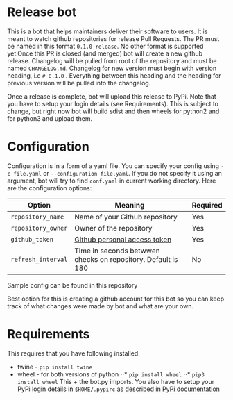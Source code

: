 Release bot
============
This is a bot that helps maintainers deliver their software to users. It is meant to watch github repositories for 
release Pull Requests. The PR must be named in this format `0.1.0 release`. No other format is supported yet.Once 
this PR is closed (and merged) bot will create a new github release. Changelog will be pulled from root of the 
repository and must be named `CHANGELOG.md`. Changelog for new version must begin with version heading, i.e `# 0.1.0`
. Everything between this heading and the heading for previous version will be pulled into the changelog. 

Once a release is complete, bot will upload this release to PyPi. Note that you have to setup your login details (see Requirements). This is subject 
to change, but right now bot will build sdist and then wheels for python2 and for python3 and upload them.

# Configuration
Configuration is in a form of a yaml file. You can specify your config using `-c file.yaml` or `--configuration file.yaml`. If you do not specify it using an argument, bot will try to find `conf.yaml` in current working directory.
Here are the configuration options:

| Option        | Meaning       | Required      |
|------------- |-------------|-------------| 
| `repository_name`     | Name of your Github repository  | Yes |
| `repository_owner`    | Owner of the repository    		| Yes |
| `github_token`		  | [Github personal access token](https://help.github.com/articles/creating-a-personal-access-token-for-the-command-line/)   | Yes |
| `refresh_interval`	  | Time in seconds betwwen checks on repository. Default is 180 | No |

Sample config can be found in this repository

Best option for this is creating a github account for this bot so you can keep track of what changes were made by bot and what are your own.

# Requirements
This requires that you have following installed:
* twine - `pip install twine`
* wheel - for both versions of python
⋅⋅* `pip install wheel`
⋅⋅* `pip3 install wheel`
This + the bot.py imports. You also have to setup your PyPi login details in `$HOME/.pypirc` as described in [PyPi documentation](https://packaging.python.org/tutorials/distributing-packages/#create-an-account)

